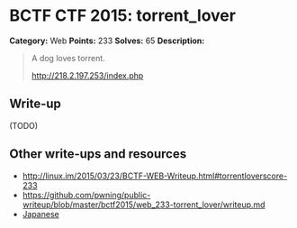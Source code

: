 # BCTF CTF 2015: torrent_lover

**Category:** Web
**Points:** 233
**Solves:** 65
**Description:** 

> A dog loves torrent.
> 
> <http://218.2.197.253/index.php>

## Write-up

(TODO)

## Other write-ups and resources

* <http://linux.im/2015/03/23/BCTF-WEB-Writeup.html#torrentloverscore-233>
* <https://github.com/pwning/public-writeup/blob/master/bctf2015/web_233-torrent_lover/writeup.md>
* [Japanese](http://shiho-elliptic.tumblr.com/post/114389818504/bctf-2015-writeup)